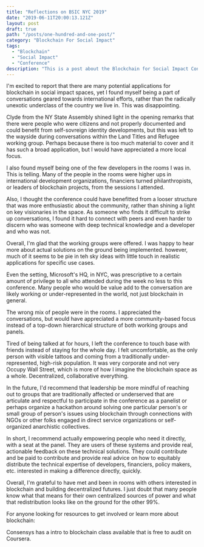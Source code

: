 ```yaml
---
title: "Reflections on BSIC NYC 2019"
date: "2019-06-11T20:00:13.121Z"
layout: post
draft: true
path: "/posts/one-hundred-and-one-post/"
category: "Blockchain For Social Impact"
tags:
  - "Blockchain"
  - "Social Impact"
  - "Conference"
description: "This is a post about the Blockchain for Social Impact Conference in NYC."
---
```


I'm excited to report that there are many potential applications for blockchain in social impact spaces, yet I found myself being a part of conversations geared towards international efforts, rather than the radically unexotic underclass of the country we live in. This was disappointing. 

Clyde from the NY State Assembly shined light in the opening remarks that there were people who were citizens and not properly documented and could benefit from self-sovreign identity developments, but this was left to the wayside during conversations within the Land Titles and Refugee working group. Perhaps because there is too much material to cover and it has such a broad application, but I would have appreciated a more local focus. 

I also found myself being one of the few developers in the rooms I was in. This is telling. Many of the people in the rooms were higher ups in international development organizations, financiers turned philanthropists, or leaders of blockchain projects, from the sessions I attended.

Also, I thought the conference could have benefitted from a looser structure that was more enthusiastic about the community, rather than shining a light on key visionaries in the space. As someone who finds it difficult to strike up conversations, I found it hard to connect with peers and even harder to discern who was someone with deep technical knowledge and a developer and who was not.

Overall, I'm glad that the working groups were offered. I was happy to hear more about actual solutions on the ground being implemented. however, much of it seems to be pie in teh sky ideas with little touch in realistic applications for specific use cases. 

Even the setting, Microsoft's HQ, in NYC, was prescriptive to a certain amount of privilege to all who attended during the week no less to this conference. Many people who would be value add to the conversation are likely working or under-represented in the world, not just blockchain in general. 

The wrong mix of people were in the rooms. I appreciated the conversations, but would have appreciated a more community-based focus instead of a top-down hierarchical structure of both working groups and panels. 

Tired of being talked at for hours, I left the conference to touch base with friends instead of staying for the whole day. I felt uncomfortable, as the only person with visible tattoos and coming from a traditionally under-represented, high-risk population. It was very corporate and not very Occupy Wall Street, which is more of how I imagine the blockchain space as a whole. Decentralized, collaborative everything.

In the future, I'd recommend that leadership be more mindful of reaching out to groups that are traditionally affected or underserved that are articulate and respectful to participate in the conference as a panelist or perhaps organize a hackathon around solving one particular person's or small group of person's issues using blockchain through connections with NGOs or other folks engaged in direct service organizations or self-organized anarchistic collectives. 

In short, I recommend actually empowering people who need it directly, with a seat at the panel. They are users of these systems and provide real, actionable feedback on these technical solutions. They could contribute and be paid to contribute and provide real advice on how to equitably distribute the technical expertise of developers, financiers, policy makers, etc. interested in making a difference directly, quickly.

Overall, I'm grateful to have met and been in rooms with others interested in blockchain and building decentralized futures. I just doubt that many people know what that means for their own centralized sources of power and what that redistribution looks like on the ground for the other 99%. 

For anyone looking for resources to get involved or learn more about blockchain: 

Consensys has a intro to blockchain class available that is free to audit on Coursera. 

